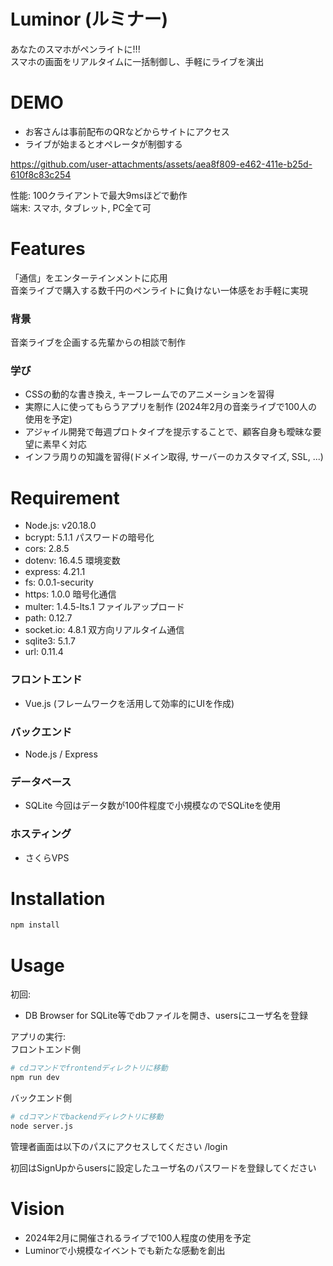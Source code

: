 # Luminor (ルミナー)
あなたのスマホがペンライトに!!!  
スマホの画面をリアルタイムに一括制御し、手軽にライブを演出  

# DEMO

* お客さんは事前配布のQRなどからサイトにアクセス
* ライブが始まるとオペレータが制御する

https://github.com/user-attachments/assets/aea8f809-e462-411e-b25d-610f8c83c254

性能: 100クライアントで最大9msほどで動作  
端末: スマホ, タブレット, PC全て可

# Features
「通信」をエンターテインメントに応用  
音楽ライブで購入する数千円のペンライトに負けない一体感をお手軽に実現  

### 背景
音楽ライブを企画する先輩からの相談で制作  

### 学び
* CSSの動的な書き換え, キーフレームでのアニメーションを習得
* 実際に人に使ってもらうアプリを制作
  (2024年2月の音楽ライブで100人の使用を予定)
* アジャイル開発で毎週プロトタイプを提示することで、顧客自身も曖昧な要望に素早く対応  
* インフラ周りの知識を習得(ドメイン取得, サーバーのカスタマイズ, SSL, ...)

# Requirement
* Node.js: v20.18.0
* bcrypt: 5.1.1 パスワードの暗号化
* cors: 2.8.5
* dotenv: 16.4.5 環境変数
* express: 4.21.1
* fs: 0.0.1-security
* https: 1.0.0 暗号化通信
* multer: 1.4.5-lts.1 ファイルアップロード
* path: 0.12.7
* socket.io: 4.8.1 双方向リアルタイム通信
* sqlite3: 5.1.7
* url: 0.11.4

### フロントエンド
* Vue.js
(フレームワークを活用して効率的にUIを作成)

### バックエンド
* Node.js / Express

### データベース
* SQLite
今回はデータ数が100件程度で小規模なのでSQLiteを使用

### ホスティング
* さくらVPS

# Installation
```bash
npm install
```

# Usage
初回:  
* DB Browser for SQLite等でdbファイルを開き、usersにユーザ名を登録

アプリの実行:  
フロントエンド側  
```bash
# cdコマンドでfrontendディレクトリに移動
npm run dev
```

バックエンド側  
```bash
# cdコマンドでbackendディレクトリに移動
node server.js
```

管理者画面は以下のパスにアクセスしてください
/login

初回はSignUpからusersに設定したユーザ名のパスワードを登録してください

# Vision
* 2024年2月に開催されるライブで100人程度の使用を予定
* Luminorで小規模なイベントでも新たな感動を創出
